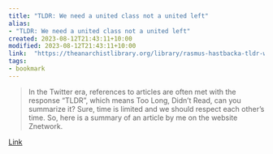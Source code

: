 ```yaml
---
title: "TLDR: We need a united class not a united left"
alias:
- "TLDR: We need a united class not a united left"
created: 2023-08-12T21:43:11+10:00
modified: 2023-08-12T21:43:11+10:00
link:  "https://theanarchistlibrary.org/library/rasmus-hastbacka-tldr-we-need-a-united-class-not-a-united-left-1"
tags:
- bookmark
---
```


> In the Twitter era, references to articles are often met with the response “TLDR”, which means Too Long, Didn’t Read, can you summarize it? Sure, time is limited and we should respect each other’s time. So, here is a summary of an article by me on the website Znetwork.

[Link](https://theanarchistlibrary.org/library/rasmus-hastbacka-tldr-we-need-a-united-class-not-a-united-left-1)